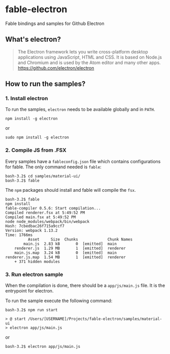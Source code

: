 # fable-electron

Fable bindings and samples for Github Electron

## What's electron?

> The Electron framework lets you write cross-platform desktop applications using JavaScript, HTML and CSS. It is based on Node.js and Chromium and is used by the Atom editor and many other apps.
> https://github.com/electron/electron

## How to run the samples?

### 1. Install electron

To run the samples, `electron` needs to be available globally and in `PATH`.

```
npm install -g electron
```

or

```
sudo npm install -g electron
```
 
### 2. Compile JS from .FSX

Every samples have a `fableconfig.json` file which contains configurations for fable. The only command needed is `fable`:

```
bash-3.2$ cd samples/material-ui/                                                                                                                                                                                                                                   
bash-3.2$ fable 
```

The `npm` packages should install and fable will compile the `fsx`.

```
bash-3.2$ fable                                                                                                                                                                                                                                                     
npm install                                                                                                                                                                                                                                                         
fable-compiler 0.5.6: Start compilation...                                                                                                                                                                                                                          
Compiled renderer.fsx at 5:49:52 PM                                                                                                                                                                                                                                 
Compiled main.fsx at 5:49:52 PM                                                                                                                                                                                                                                     
node node_modules/webpack/bin/webpack                                                                                                                                                                                                                               
Hash: 7cbedbac26f715a9ccf7                                                                                                                                                                                                                                          
Version: webpack 1.13.2                                                                                                                                                                                                                                             
Time: 1766ms                                                                                                                                                                                                                                                        
          Asset     Size  Chunks             Chunk Names                                                                                                                                                                                                            
        main.js  2.83 kB       0  [emitted]  main                                                                                                                                                                                                                   
    renderer.js  1.29 MB       1  [emitted]  renderer                                                                                                                                                                                                               
    main.js.map  3.24 kB       0  [emitted]  main                                                                                                                                                                                                                   
renderer.js.map  1.54 MB       1  [emitted]  renderer                                                                                                                                                                                                               
    + 371 hidden modules    
```

### 3. Run electron sample

When the compilation is done, there should be a `app/js/main.js` file.
It is the entrypoint for electron.

To run the sample execute the following command:

```
bash-3.2$ npm run start                                                                                                                                                                                                                                             
                                                                                                                                                                                                                                                                    
> @ start /Users/[USERNAME]/Projects/fable-electron/samples/material-ui                                                                                                                                                                                            
> electron app/js/main.js 
```

or 

```
bash-3.2$ electron app/js/main.js
```